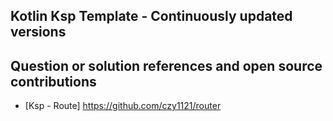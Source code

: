 ## Kotlin Ksp Template - Continuously updated versions

## Question or solution references and open source contributions
- [Ksp - Route] https://github.com/czy1121/router